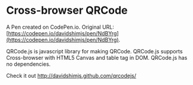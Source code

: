 # Cross-browser QRCode

A Pen created on CodePen.io. Original URL: [https://codepen.io/davidshimjs/pen/NdBYrg](https://codepen.io/davidshimjs/pen/NdBYrg).

QRCode.js is javascript library for making QRCode. QRCode.js supports Cross-browser with HTML5 Canvas and table tag in DOM. QRCode.js has no dependencies.

Check it out
http://davidshimjs.github.com/qrcodejs/
